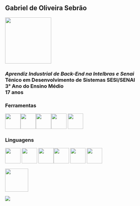 ## Gabriel de Oliveira Sebrão 

<img src="https://64.media.tumblr.com/9be964b265d20029abdf405cbe4b2ce4/4ea248d871d20542-9f/s1280x1920/e365b97b2ccf6f8abbd0a4db94fc0619257c3179.gif" width=150px/>

### ***Aprendiz Industrial de Back-End na Intelbras e Senai***<br> Ténico em Desenvolvimento de Sistemas SESI/SENAI <br> 3° Ano do Ensino Médio <br> 17 anos
### **Ferramentas**
<img src="https://www.vectorlogo.zone/logos/git-scm/git-scm-icon.svg" width=50px/><img src="https://static-00.iconduck.com/assets.00/eclipse-icon-2048x1917-1gxxm36r.png" width=50px/><img src="https://upload.vectorlogo.zone/logos/visualstudio_code/images/a4381320-f83c-4a29-9db3-b241c1d096b1.svg" width=50px/><img src="https://upload.wikimedia.org/wikipedia/commons/thumb/5/59/Visual_Studio_Icon_2019.svg/512px-Visual_Studio_Icon_2019.svg.png" width=50px/> <img src="https://upload.wikimedia.org/wikipedia/commons/thumb/1/1d/PyCharm_Icon.svg/512px-PyCharm_Icon.svg.png" width=50px/>
### **Linguagens**
<img src="https://upload.wikimedia.org/wikipedia/commons/thumb/c/c3/Python-logo-notext.svg/1869px-Python-logo-notext.svg.png" width=50px/> <img src="https://upload.wikimedia.org/wikipedia/commons/thumb/1/18/ISO_C%2B%2B_Logo.svg/1822px-ISO_C%2B%2B_Logo.svg.png" width=50px/> <img src="https://cdn.icon-icons.com/icons2/2415/PNG/512/java_original_wordmark_logo_icon_146459.png" width=50px/><img src="https://upload.wikimedia.org/wikipedia/commons/6/6a/JavaScript-logo.png" width=50px/> <img src="https://www.vectorlogo.zone/logos/w3_html5/w3_html5-icon.svg" width=50px/> <img src="https://www.vectorlogo.zone/logos/w3_css/w3_css-icon.svg" width=50px/> 

<img src="https://nasyoongi.carrd.co/assets/images/image01.gif?v=ed878ae6" width=75px/>

[![](https://visitcount.itsvg.in/api?id=gabrielsebrao&label=Profile%20Views&color=10&icon=7&pretty=true)](https://visitcount.itsvg.in)
